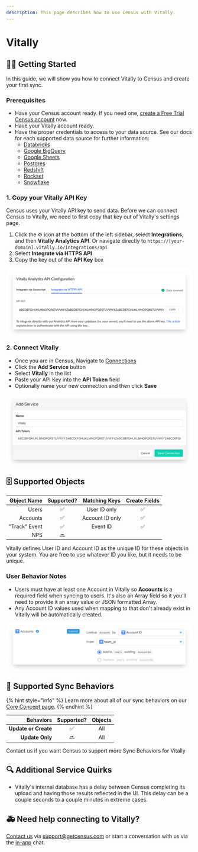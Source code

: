 ```yaml
---
description: This page describes how to use Census with Vitally.
---
```


# Vitally

## 🏃‍♀️ Getting Started

In this guide, we will show you how to connect Vitally to Census and create your first sync.

### Prerequisites

* Have your Census account ready. If you need one, [create a Free Trial Census account](https://app.getcensus.com) now.
* Have your Vitally account ready.
* Have the proper credentials to access to your data source. See our docs for each supported data source for further information:
  * [Databricks](https://docs.getcensus.com/sources/databricks)
  * [Google BigQuery](https://docs.getcensus.com/sources/google-bigquery)
  * [Google Sheets](https://docs.getcensus.com/sources/google-sheets)
  * [Postgres](https://docs.getcensus.com/sources/postgres)
  * [Redshift](https://docs.getcensus.com/sources/redshift)
  * [Rockset](https://docs.getcensus.com/sources/rockset)
  * [Snowflake](https://docs.getcensus.com/sources/snowflake)

### 1. Copy your Vitally API Key

Census uses your Vitally API key to send data. Before we can connect Census to Vitally, we need to first copy that key out of Vitally's settings page.

1. Click the ⚙️ icon at the bottom of the left sidebar, select **Integrations**, and then **Vitally Analytics API**. Or navigate directly to `https://[your-domain].vitally.io/integrations/api`
2. Select **Integrate via HTTPS API**
3. Copy the key out of the **API Key** box

![](../.gitbook/assets/screely-1615452031938.png)

### 2. Connect Vitally

* Once you are in Census, Navigate to [Connections](https://app.getcensus.com/connections)
* Click the **Add Service** button
* Select **Vitally** in the list
* Paste your API Key into the **API Token** field
* Optionally name your new connection and then click **Save**

![](../.gitbook/assets/screely-1615452326736.png)



## 🗄 Supported Objects

| **Object Name** | **Supported?** | **Matching Keys** | **Create Fields** |
| --------------: | :------------: | :---------------: | :---------------: |
|           Users |        ✅       |    User ID only   |         ✅         |
|        Accounts |        ✅       |  Account ID only  |         ✅         |
|   "Track" Event |        ✅       |      Event ID     |         ✅         |
|             NPS |       🔜       |                   |                   |

Vitally defines User ID and Account ID as the unique ID for these objects in your system. You are free to use whatever ID you like, but it needs to be unique.&#x20;

### User Behavior Notes

* Users must have at least one Account in Vitally so **Accounts** is a required field when syncing to users. It's also an Array field so it you'll need to provide it an array value or JSON formatted Array.
* Any Account ID values used when mapping to  that don't already exist in Vitally will be automatically created.

![](../.gitbook/assets/screely-1615452975080.png)

## 🔄 Supported Sync Behaviors

{% hint style="info" %}
Learn more about all of our sync behaviors on our [Core Concept page](../basics/core-concept/#the-different-sync-behaviors).
{% endhint %}

|        **Behaviors** | **Supported?** | **Objects** |
| -------------------: | :------------: | :---------: |
| **Update or Create** |        ✅       |     All     |
|      **Update Only** |       🔜       |     All     |

Contact us if you want Census to support more Sync Behaviors for Vitally

## 🔍 Additional Service Quirks

* Vitally's internal database has a delay between Census completing its upload and having those results reflected in the UI. This delay can be a couple seconds to a couple minutes in extreme cases.

## 🚑 Need help connecting to Vitally?

[Contact us](mailto:support@getcensus.com) via support@getcensus.com or start a conversation with us via the [in-app](https://app.getcensus.com) chat.
